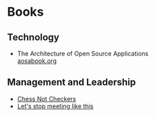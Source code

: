 Books
=====


Technology
----------

  * The Architecture of Open Source Applications  
    [aosabook.org](http://www.aosabook.org/en/index.html)


Management and Leadership
-------------------------

  * [Chess Not Checkers](chess-not-checkers.md)
  * [Let's stop meeting like this](lets-stop-meeting-like-this.md)

